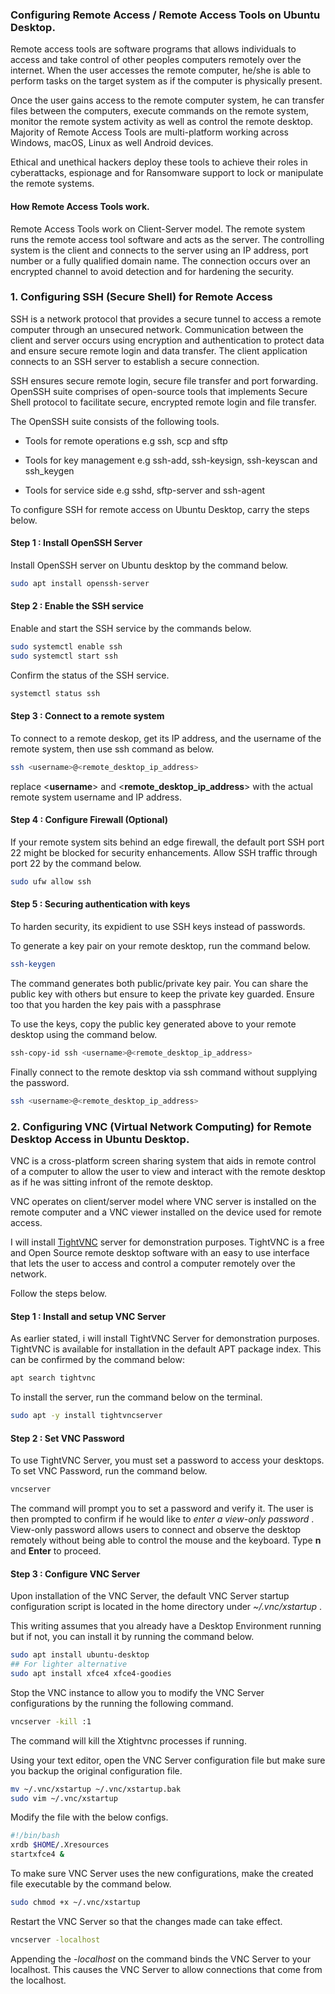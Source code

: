 ### Configuring Remote Access / Remote Access Tools on Ubuntu Desktop.

Remote access tools are software programs that allows individuals to access and take control of other peoples computers remotely over the internet. When the user accesses the remote computer, he/she is able to perform tasks on the target system as if the computer is physically present.

Once the user gains access to the remote computer system, he can transfer files between the computers, execute commands on the remote system, monitor the remote system activity as well as control the remote desktop. Majority of  Remote Access Tools are multi-platform working across Windows, macOS, Linux as well Android devices.

Ethical and unethical hackers deploy these tools to achieve their roles in cyberattacks, espionage and for Ransomware support to lock or manipulate the remote systems.

#### How Remote Access Tools work.

Remote Access Tools work on Client-Server model. The remote system runs the remote access tool software and acts as the server. The controlling system is the client and connects to the server using an IP address, port number or a fully qualified domain name. The connection occurs over an encrypted channel to avoid detection and for hardening the security.

### 1. Configuring SSH (Secure Shell) for Remote Access

SSH is a network protocol that provides a secure tunnel to access a remote computer through an unsecured network. Communication between the client and server occurs using encryption and authentication to protect data and ensure secure remote login and data transfer. The client application connects to an SSH server to establish a secure connection.

SSH ensures secure remote login, secure file transfer and port forwarding. OpenSSH suite comprises of open-source tools that implements Secure Shell protocol to facilitate secure, encrypted remote login and file transfer.

The OpenSSH suite consists of the following tools.

- Tools for remote operations e.g ssh, scp and sftp

- Tools for key management e.g ssh-add, ssh-keysign, ssh-keyscan and ssh_keygen

- Tools for service side e.g sshd, sftp-server and ssh-agent

To configure SSH for remote access on Ubuntu Desktop, carry the steps below.

#### Step 1 : Install OpenSSH Server

Install OpenSSH server on Ubuntu desktop by the command below.

```bash
sudo apt install openssh-server
```

#### Step 2 : Enable the SSH service

Enable and start the SSH service by the commands below.

```bash
sudo systemctl enable ssh
sudo systemctl start ssh
```

Confirm the status of the SSH service.

```bash
systemctl status ssh
```

#### Step 3 : Connect to a remote system

To connect to a remote deskop, get its IP address, and the username of the remote system, then use ssh command as below.

```bash
ssh <username>@<remote_desktop_ip_address>
```

replace <**username**> and <**remote_desktop_ip_address**> with the actual remote system username and IP address.

#### Step 4 : Configure Firewall (Optional)

If your remote system sits behind an edge firewall, the default port SSH port 22 might be blocked for security enhancements. Allow SSH traffic through port 22 by the command below.

```bash
sudo ufw allow ssh
```

#### Step 5 : Securing authentication with keys

To harden security, its expidient to use SSH keys instead of passwords.

To generate a key pair on your remote desktop, run the command below.

```bash
ssh-keygen
```

The command generates both public/private key pair. You can share the public key with others but ensure to keep the private key guarded. Ensure too that you harden the key pais with a passphrase

To use the keys, copy the public key generated above to your remote desktop using the command below.

```bash
ssh-copy-id ssh <username>@<remote_desktop_ip_address>
```

Finally connect to the remote desktop via ssh command without supplying the password.

```bash
ssh <username>@<remote_desktop_ip_address>
```

### 2. Configuring VNC (Virtual Network Computing) for Remote Desktop Access in Ubuntu Desktop.

VNC is a cross-platform screen sharing system that aids in remote control of a computer to allow the user to view and interact with the remote desktop as if he was sitting infront of the remote desktop.

VNC operates on client/server model where VNC server is installed on the remote computer and a VNC viewer installed on the device used for remote access.

I will install [TightVNC](https://www.tightvnc.com/) server for demonstration purposes. TightVNC is a free and Open Source remote desktop software with an easy to use interface that lets the user to access and control a computer remotely over the network.

Follow the steps below.

#### Step 1 : Install and setup VNC Server

As earlier stated, i will install TightVNC Server for demonstration purposes. TightVNC is available for installation in the default APT package index. This can be confirmed by the command below:

```bash
apt search tightvnc
```

To install the server, run the command below on the terminal.

```bash
sudo apt -y install tightvncserver
```

#### Step 2 : Set VNC Password

To use TightVNC Server, you must set a password to access your desktops. To set VNC Password, run the command below.

```bash
vncserver
```

The command will prompt you to set a password and verify it. The user is then prompted to confirm if he would like to *enter a view-only password* . View-only password allows users to connect and observe the desktop remotely without being able to control the mouse and the keyboard. Type **n** and **Enter** to proceed. 

#### Step 3 : Configure VNC Server

Upon installation of the VNC Server, the default VNC Server startup configuration script is located in the home directory under *~/.vnc/xstartup* . 

This writing assumes that you already have a Desktop Environment running but if not, you can install it by running the command below.

```bash
sudo apt install ubuntu-desktop
## For lighter alternative
sudo apt install xfce4 xfce4-goodies
```

Stop the VNC instance to allow you to modify the VNC Server configurations by the running the following command.

```bash
vncserver -kill :1
```

The command will kill the Xtightvnc processes if running.

Using your text editor, open the VNC Server configuration file but make sure you backup the original configuration file.

```bash
mv ~/.vnc/xstartup ~/.vnc/xstartup.bak
sudo vim ~/.vnc/xstartup
```

Modify the file with the below configs.

```bash
#!/bin/bash
xrdb $HOME/.Xresources
startxfce4 &
```

To make sure VNC Server uses the new configurations, make the created file executable by the command below.

```bash
sudo chmod +x ~/.vnc/xstartup
```

Restart the VNC Server so that the changes made can take effect.

```bash
vncserver -localhost
```

Appending the *-localhost* on the command binds the VNC Server to your localhost. This causes the VNC Server to allow connections that come from the localhost.
